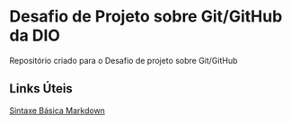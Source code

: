 # Desafio de Projeto sobre Git/GitHub da DIO
Repositório criado para o Desafio de projeto sobre Git/GitHub

## Links Úteis
[Sintaxe Básica Markdown](https://www.markdownguide.org/)

